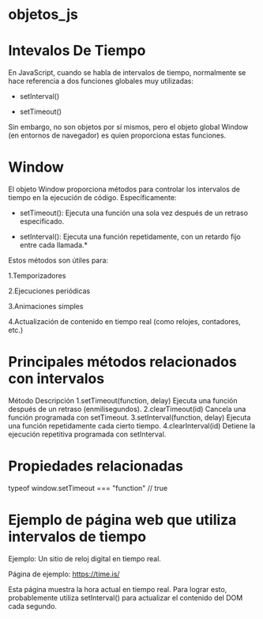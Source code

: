 # objetos_js

# Intevalos De Tiempo

En JavaScript, cuando se habla de intervalos de tiempo, normalmente se hace referencia a dos funciones globales muy utilizadas:

* setInterval()

* setTimeout()

Sin embargo, no son objetos por sí mismos, pero el objeto global Window (en entornos de navegador) es quien proporciona estas funciones.

# Window

El objeto Window proporciona métodos para controlar los intervalos de tiempo en la ejecución de código. Específicamente:

* setTimeout(): Ejecuta una función una sola vez después de un retraso especificado.

* setInterval(): Ejecuta una función repetidamente, con un retardo fijo entre cada llamada.*

Estos métodos son útiles para:

1.Temporizadores

2.Ejecuciones periódicas

3.Animaciones simples

4.Actualización de contenido en tiempo real (como relojes, contadores, etc.)

# Principales métodos relacionados con intervalos
Método	                            Descripción
1.setTimeout(function, delay)     	Ejecuta una función después de un retraso (enmilisegundos).
2.clearTimeout(id)	                Cancela una función programada con setTimeout.
3.setInterval(function, delay)	    Ejecuta una función repetidamente cada cierto tiempo.
4.clearInterval(id)	                Detiene la ejecución repetitiva programada con setInterval.

# Propiedades relacionadas

typeof window.setTimeout === "function" // true


# Ejemplo de página web que utiliza intervalos de tiempo

Ejemplo: Un sitio de reloj digital en tiempo real.

Página de ejemplo: https://time.is/

Esta página muestra la hora actual en tiempo real. Para lograr esto, probablemente utiliza setInterval() para actualizar el contenido del DOM cada segundo.